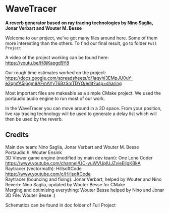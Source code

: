# **WaveTracer**
**A reverb generator based on ray tracing technologies by Nino Saglia, Jonar Verbart and Wouter M. Besse**

Welcome to our project, we've got many files around here. Some of them more interesting than the others.
To find our final result, go to folder `Full Project`

A video of the project working can be found here: https://youtu.be/H8jKapgd9Y8

Our rough time estimates worked on the project: https://docs.google.com/spreadsheets/d/1aqyhi3EMpJU0uY-e2qmfA5j6gm9AFmAYyT6BzSmTDYQ/edit?usp=sharing

Most important files are makeable as a simple CMake project.
We used the portaudio audio engine to run most of our work.

In the WaveTracer you can move around in a 3D space. From your position, live ray tracing technology will be used to generate a delay list which will then be used by the reverb.

## **Credits** <br>
Main dev team: Nino Saglia, Jonar Verbart and Wouter M. Besse <br>
Portaudio.h: Wouter Ensink <br>
3D Viewer game engine (modified by main dev team): One Lone Coder https://www.youtube.com/channel/UC-yuWVUplUJZvieEligKBkA <br>
Raytracer (vectormath): HillsoftCode https://www.youtube.com/c/HillsoftCode <br>
Raytracer (bouncing and fixing): Jonar Verbart, helped by Wouter and Nino <br>
Reverb: Nino Saglia, updated by Wouter Besse for CMake <br>
Merging and optimising everything: Wouter Besse helped by Nino and Jonar <br>
3D File: Wouter Besse :) <br>

Schematics can be found in doc folder of Full Project

